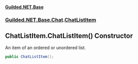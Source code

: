 
#### [Guilded.NET.Base](Guilded_NET_Base 'Guilded_NET_Base')
### [Guilded.NET.Base.Chat](Guilded_NET_Base#Guilded_NET_Base_Chat 'Guilded.NET.Base.Chat').[ChatListItem](ChatListItem 'Guilded.NET.Base.Chat.ChatListItem')
## ChatListItem.ChatListItem() Constructor
An item of an ordered or unordered list.  
```csharp
public ChatListItem();
```
